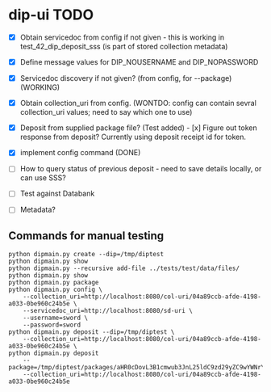 # dip-ui TODO

- [x] Obtain servicedoc from config if not given - this is working in test_42_dip_deposit_sss (is part of stored collection metadata)
- [x] Define message values for DIP_NOUSERNAME and DIP_NOPASSWORD
- [x] Servicedoc discovery if not given? (from config, for --package) (WORKING)
- [x] Obtain collection_uri from config. (WONTDO: config can contain sevral collection_uri values; need to say which one to use)
- [x] Deposit from supplied package file? (Test added)
- [x] Figure out token response from deposit?  Currently using deposit receipt id for token.
- [x] implement config command (DONE)
- [ ] How to query status of previous deposit - need to save details locally, or can use SSS? 
- [ ] Test against Databank
- [ ] Metadata?


## Commands for manual testing

    python dipmain.py create --dip=/tmp/diptest
    python dipmain.py show
    python dipmain.py --recursive add-file ../tests/test/data/files/
    python dipmain.py show
    python dipmain.py package
    python dipmain.py config \
        --collection_uri=http://localhost:8080/col-uri/04a89ccb-afde-4198-a033-0be960c24b5e \
        --servicedoc_uri=http://localhost:8080/sd-uri \
        --username=sword \
        --password=sword
    python dipmain.py deposit --dip=/tmp/diptest \
        --collection_uri=http://localhost:8080/col-uri/04a89ccb-afde-4198-a033-0be960c24b5e \
    python dipmain.py deposit
        --package=/tmp/diptest/packages/aHR0cDovL3B1cmwub3JnL25ldC9zd29yZC9wYWNrYWdlL1NpbXBsZVppcA==/SimpleZip.zip 
        --collection_uri=http://localhost:8080/col-uri/04a89ccb-afde-4198-a033-0be960c24b5e



